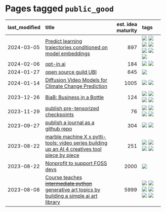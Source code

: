 # Pages tagged `public_good`

|last_modified|title|est. idea maturity|tags
|:---|:---|---:|:---|
|2024-03-05|[Predict learning trajectories conditioned on model embeddings](../learning_traj_cond_pred.md)|897|[![](https://img.shields.io/badge/tag-code_gen-869cae)](../tags/code_gen.md) [![](https://img.shields.io/badge/tag-contrastive_learning-3c7f53)](../tags/contrastive_learning.md) [![](https://img.shields.io/badge/tag-experimental-3f9741)](../tags/experimental.md) [![](https://img.shields.io/badge/tag-llm-dd597e)](../tags/llm.md) [![](https://img.shields.io/badge/tag-open_ai-22d494)](../tags/open_ai.md) [![](https://img.shields.io/badge/tag-open_source-90446b)](../tags/open_source.md) [![](https://img.shields.io/badge/tag-public_good-97a75e)](../tags/public_good.md)|
|2024-02-06|[opt-in.ai](../opt_in_social4ai.md)|184|[![](https://img.shields.io/badge/tag-experimental-3f9741)](../tags/experimental.md) [![](https://img.shields.io/badge/tag-public_good-97a75e)](../tags/public_good.md)|
|2024-01-27|[open source guild UBI](../open_source_guild_ubi.md)|645|[![](https://img.shields.io/badge/tag-public_good-97a75e)](../tags/public_good.md)|
|2024-01-14|[Diffusion Video Models for Climate Change Prediction](../diffusion-video-climate-change.md)|1005|[![](https://img.shields.io/badge/tag-experimental-3f9741)](../tags/experimental.md) [![](https://img.shields.io/badge/tag-public_good-97a75e)](../tags/public_good.md)|
|2023-12-26|[BiaB: Business in a Bottle](../business-in-a-bottle.md)|124|[![](https://img.shields.io/badge/tag-coreweave-297b32)](../tags/coreweave.md) [![](https://img.shields.io/badge/tag-open_source-90446b)](../tags/open_source.md) [![](https://img.shields.io/badge/tag-public_good-97a75e)](../tags/public_good.md) [![](https://img.shields.io/badge/tag-tooling-6013c8)](../tags/tooling.md)|
|2023-11-29|[publish pre-tensorized checkpoints](../huggingface_tensorized.md)|76|[![](https://img.shields.io/badge/tag-coreweave-297b32)](../tags/coreweave.md) [![](https://img.shields.io/badge/tag-open_source-90446b)](../tags/open_source.md) [![](https://img.shields.io/badge/tag-public_good-97a75e)](../tags/public_good.md) [![](https://img.shields.io/badge/tag-tensorizor-4ed36d)](../tags/tensorizor.md)|
|2023-09-27|[publish a journal as a github repo](../journal_as_github.md)|304|[![](https://img.shields.io/badge/tag-public_good-97a75e)](../tags/public_good.md) [![](https://img.shields.io/badge/tag-publication-dad82b)](../tags/publication.md)|
|2023-08-22|[marble machine X x pytti-tools: video series building up an AI 4 creatives tool piece by piece](../marble_machine_x_pytti-tools.md)|251|[![](https://img.shields.io/badge/tag-curriculum-394ee4)](../tags/curriculum.md) [![](https://img.shields.io/badge/tag-public_good-97a75e)](../tags/public_good.md) [![](https://img.shields.io/badge/tag-publication-dad82b)](../tags/publication.md) [![](https://img.shields.io/badge/tag-video_series-2b1224)](../tags/video_series.md)|
|2023-08-22|[Nonprofit to support FOSS devs](../nonprofit_to_support_foss_devs.md)|2000|[![](https://img.shields.io/badge/tag-public_good-97a75e)](../tags/public_good.md)|
|2023-08-08|[Course teaches ~~intermediate python~~ generative art topics by building a simple ai art library](../Course_teaches_basic_python_by_building_a_simple_ai_art_library.md)|5999|[![](https://img.shields.io/badge/tag-curriculum-394ee4)](../tags/curriculum.md) [![](https://img.shields.io/badge/tag-education-fe4dc)](../tags/education.md) [![](https://img.shields.io/badge/tag-from_issue-5e378d)](../tags/from_issue.md) [![](https://img.shields.io/badge/tag-public_good-97a75e)](../tags/public_good.md) [![](https://img.shields.io/badge/tag-publication-dad82b)](../tags/publication.md) [![](https://img.shields.io/badge/tag-wip-1614f8)](../tags/wip.md)|